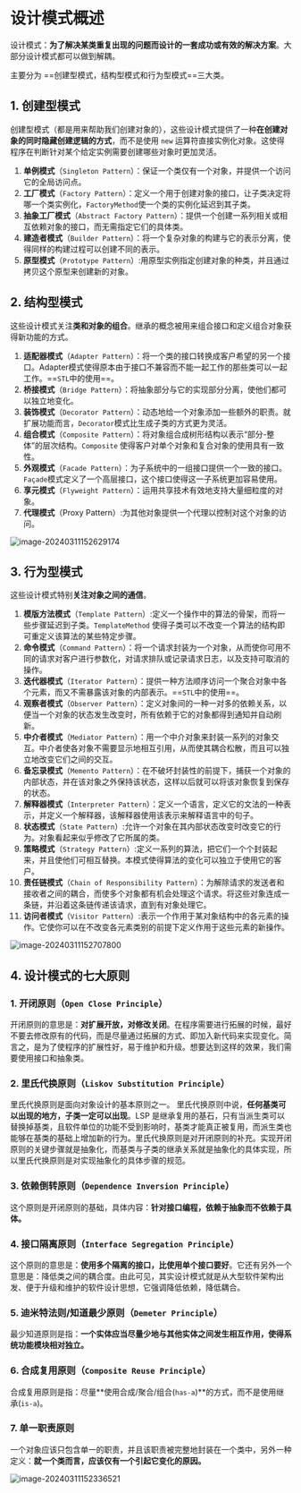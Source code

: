 # 设计模式概述

设计模式：**为了解决某类重复出现的问题而设计的一套成功或有效的解决方案**。大部分设计模式都可以做到解耦。

主要分为 ==创建型模式，结构型模式和行为型模式==三大类。

## 1. 创建型模式

创建型模式（都是用来帮助我们创建对象的），这些设计模式提供了一种**在创建对象的同时隐藏创建逻辑的方式**，而不是使用 `new` 运算符直接实例化对象。这使得程序在判断针对某个给定实例需要创建哪些对象时更加灵活。

1. **单例模式**（`Singleton Pattern`）：保证一个类仅有一个对象，并提供一个访问它的全局访问点。
2. **工厂模式**（`Factory Pattern`）：定义一个用于创建对象的接口，让子类决定将哪一个类实例化，`FactoryMethod`使一个类的实例化延迟到其子类。
3. **抽象工厂模式**（`Abstract Factory Pattern`）：提供一个创建一系列相关或相互依赖对象的接口，而无需指定它们的具体类。
4. **建造者模式**（`Builder Pattern`）：将一个复杂对象的构建与它的表示分离，使得同样的构建过程可以创建不同的表示。
5. **原型模式**（`Prototype Pattern`）:用原型实例指定创建对象的种类，并且通过拷贝这个原型来创建新的对象。

## 2. 结构型模式

这些设计模式关注**类和对象的组合**。继承的概念被用来组合接口和定义组合对象获得新功能的方式。

1. **适配器模式**（`Adapter Pattern`）：将一个类的接口转换成客户希望的另一个接口。Adapter模式使得原本由于接口不兼容而不能一起工作的那些类可以一起工作。==`STL`中的使用==。
2. **桥接模式**（`Bridge Pattern`）：将抽象部分与它的实现部分分离，使他们都可以独立地变化。
3. **装饰模式**（`Decorator Pattern`）：动态地给一个对象添加一些额外的职责。就扩展功能而言，`Decorator`模式比生成子类的方式更为灵活。
4. **组合模式**（`Composite Pattern`）：将对象组合成树形结构以表示“部分-整体”的层次结构。`Composite` 使得客户对单个对象和复合对象的使用具有一致性。
5. **外观模式**（`Facade Pattern`）：为子系统中的一组接口提供一个一致的接口。`Façade`模式定义了一个高层接口，这个接口使得这一子系统更加容易使用。
6. **享元模式**（`Flyweight Pattern`）：运用共享技术有效地支持大量细粒度的对象。
7. **代理模式**（Proxy Pattern）:为其他对象提供一个代理以控制对这个对象的访问。

![image-20240311152629174](D:\MyNote\设计模式\设计模式概述.assets\image-20240311152629174.png)

## 3. 行为型模式

这些设计模式特别**关注对象之间的通信**。

1. **模版方法模式**（`Template Pattern`）:定义一个操作中的算法的骨架，而将一些步骤延迟到子类。`TemplateMethod` 使得子类可以不改变一个算法的结构即可重定义该算法的某些特定步骤。
2. **命令模式**（`Command Pattern`）：将一个请求封装为一个对象，从而使你可用不同的请求对客户进行参数化，对请求排队或记录请求日志，以及支持可取消的操作。
3. **迭代器模式**（`Iterator Pattern`）：提供一种方法顺序访问一个聚合对象中各个元素，而又不需暴露该对象的内部表示。==`STL`中的使用==。
4. **观察者模式**（`Observer Pattern`）：定义对象间的一种一对多的依赖关系，以便当一个对象的状态发生改变时，所有依赖于它的对象都得到通知并自动刷新。
5. **中介者模式**（`Mediator Pattern`）：用一个中介对象来封装一系列的对象交互。中介者使各对象不需要显示地相互引用，从而使其耦合松散，而且可以独立地改变它们之间的交互。
6. **备忘录模式**（`Memento Pattern`）：在不破坏封装性的前提下，捕获一个对象的内部状态，并在该对象之外保持该状态，这样以后就可以将该对象恢复到保存的状态。
7. **解释器模式**（`Interpreter Pattern`）：定义一个语言，定义它的文法的一种表示，并定义一个解释器，该解释器使用该表示来解释语言中的句子。
8. **状态模式**（`State Pattern`）:允许一个对象在其内部状态改变时改变它的行为。对象看起来似乎修改了它所属的类。
9. **策略模式**（`Strategy Pattern`）:定义一系列的算法，把它们一个个封装起来，并且使他们可相互替换。本模式使得算法的变化可以独立于使用它的客户。
10. **责任链模式**（`Chain of Responsibility Pattern`）：为解除请求的发送者和接收者之间的耦合，而使多个对象都有机会处理这个请求。将这些对象连成一条链，并沿着这条链传递该请求，直到有对象处理它。
11. **访问者模式**（`Visitor Pattern`）:表示一个作用于某对象结构中的各元素的操作。它使你可以在不改变各元素类别的前提下定义作用于这些元素的新操作。

![image-20240311152707800](D:\MyNote\设计模式\设计模式概述.assets\image-20240311152707800.png)

## 4. 设计模式的七大原则

### 1. 开闭原则（`Open Close Principle`）

开闭原则的意思是：**对扩展开放，对修改关闭**。在程序需要进行拓展的时候，最好不要去修改原有的代码，而是尽量通过拓展的方式、即加入新代码来实现变化。简言之，是为了使程序的扩展性好，易于维护和升级。想要达到这样的效果，我们需要使用接口和抽象类。

### 2. 里氏代换原则（`Liskov Substitution Principle`）

里氏代换原则是面向对象设计的基本原则之一。 里氏代换原则中说，**任何基类可以出现的地方，子类一定可以出现**。LSP 是继承复用的基石，只有当派生类可以替换掉基类，且软件单位的功能不受到影响时，基类才能真正被复用，而派生类也能够在基类的基础上增加新的行为。里氏代换原则是对开闭原则的补充。实现开闭原则的关键步骤就是抽象化，而基类与子类的继承关系就是抽象化的具体实现，所以里氏代换原则是对实现抽象化的具体步骤的规范。

### 3. 依赖倒转原则（`Dependence Inversion Principle`）

这个原则是开闭原则的基础，具体内容：**针对接口编程，依赖于抽象而不依赖于具体。**

### 4. 接口隔离原则（`Interface Segregation Principle`）

这个原则的意思是：**使用多个隔离的接口，比使用单个接口要好**。它还有另外一个意思是：降低类之间的耦合度。由此可见，其实设计模式就是从大型软件架构出发、便于升级和维护的软件设计思想，它强调降低依赖，降低耦合。

### 5. 迪米特法则/知道最少原则（`Demeter Principle`）

最少知道原则是指：**一个实体应当尽量少地与其他实体之间发生相互作用，使得系统功能模块相对独立。**

### 6. 合成复用原则（`Composite Reuse Principle`）

合成复用原则是指：尽量**使用合成/聚合/组合(`has-a`)**的方式，而不是使用继承(`is-a`)。

### 7. 单一职责原则

一个对象应该只包含单一的职责，并且该职责被完整地封装在一个类中，另外一种定义：**就一个类而言，应该仅有一个引起它变化的原因。**

![image-20240311152336521](D:\MyNote\设计模式\设计模式概述.assets\image-20240311152336521.png)















